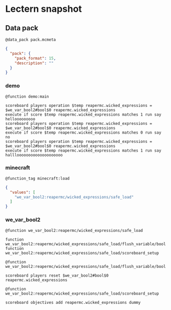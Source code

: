 # Lectern snapshot

## Data pack

`@data_pack pack.mcmeta`

```json
{
  "pack": {
    "pack_format": 15,
    "description": ""
  }
}
```

### demo

`@function demo:main`

```mcfunction
scoreboard players operation $temp reapermc.wicked_expressions = $we_var_bool2#bool$0 reapermc.wicked_expressions
execute if score $temp reapermc.wicked_expressions matches 1 run say hellooooooooo
scoreboard players operation $temp reapermc.wicked_expressions = $we_var_bool2#bool$0 reapermc.wicked_expressions
execute if score $temp reapermc.wicked_expressions matches 0 run say no
scoreboard players operation $temp reapermc.wicked_expressions = $we_var_bool2#bool$0 reapermc.wicked_expressions
execute if score $temp reapermc.wicked_expressions matches 1 run say hallloooooooooooooooooooo
```

### minecraft

`@function_tag minecraft:load`

```json
{
  "values": [
    "we_var_bool2:reapermc/wicked_expressions/safe_load"
  ]
}
```

### we_var_bool2

`@function we_var_bool2:reapermc/wicked_expressions/safe_load`

```mcfunction
function we_var_bool2:reapermc/wicked_expressions/safe_load/flush_variable/bool
function we_var_bool2:reapermc/wicked_expressions/safe_load/scoreboard_setup
```

`@function we_var_bool2:reapermc/wicked_expressions/safe_load/flush_variable/bool`

```mcfunction
scoreboard players reset $we_var_bool2#bool$0 reapermc.wicked_expressions
```

`@function we_var_bool2:reapermc/wicked_expressions/safe_load/scoreboard_setup`

```mcfunction
scoreboard objectives add reapermc.wicked_expressions dummy
```
